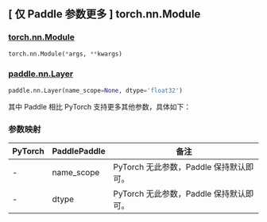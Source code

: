 ## [ 仅 Paddle 参数更多 ] torch.nn.Module

### [torch.nn.Module](https://pytorch.org/docs/stable/generated/torch.nn.Module.html?highlight=torch+nn+module#torch.nn.Module)

```python
torch.nn.Module(*args, **kwargs)
```

### [paddle.nn.Layer](https://www.paddlepaddle.org.cn/documentation/docs/zh/develop/api/paddle/nn/Layer_cn.html)

```python
paddle.nn.Layer(name_scope=None, dtype='float32')
```

其中 Paddle 相比 PyTorch 支持更多其他参数，具体如下：

### 参数映射

| PyTorch | PaddlePaddle |                  备注                  |
|  -----  |  ----------  |  ------------------------------------ |
|    -    |  name_scope  | PyTorch 无此参数，Paddle 保持默认即可。 |
|    -    |    dtype     | PyTorch 无此参数，Paddle 保持默认即可。 |
